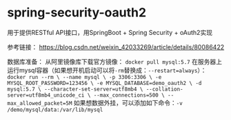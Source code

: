 # spring-security-oauth2
用于提供RESTful API接口，用SpringBoot + Spring Security + oAuth2实现

参考链接：
    https://blog.csdn.net/weixin_42033269/article/details/80086422
    
数据库准备：
    从阿里镜像库下载官方镜像：
    `docker pull mysql:5.7`
在服务器上运行mysql容器（如果想开机启动可以将`-rm`替换成：`--restart=always`）：
`    docker run --rm \
    --name mysql \
    -p 3306:3306 \
    -e MYSQL_ROOT_PASSWORD=123456 \
    -e MYSQL_DATABASE=demo_oauth2 \
    -d mysql:5.7 \
    --character-set-server=utf8mb4 \
    --collation-server=utf8mb4_unicode_ci \
    --max_connections=500 \
    --max_allowed_packet=5M`
如果想数据外挂，可以添加如下命令：`-v /demo/mysql/data:/var/lib/mysql `